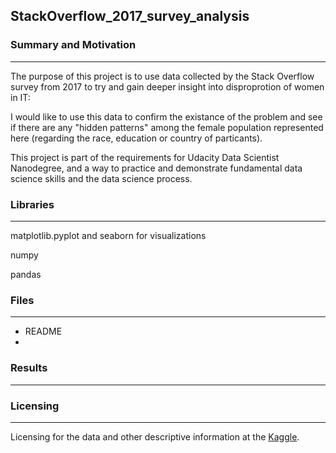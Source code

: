 ## StackOverflow_2017_survey_analysis

### Summary and Motivation
___
The purpose of this project is to use data collected by the Stack Overflow survey from 2017 to try and gain deeper insight into disproprotion of women in IT:

I would like to use this data to confirm the existance of the problem and see if there are any "hidden patterns" among the female population represented here (regarding the race, education or country of particants).

This project is part of the requirements for Udacity Data Scientist Nanodegree, and a way to practice and demonstrate fundamental data science skills and the data science process.


### Libraries
___
matplotlib.pyplot and seaborn for visualizations

numpy

pandas

### Files
___
* README
* 

### Results
___

### Licensing
___
Licensing for the data and other descriptive information at the [Kaggle](https://www.kaggle.com/stackoverflow/so-survey-2017/data).
